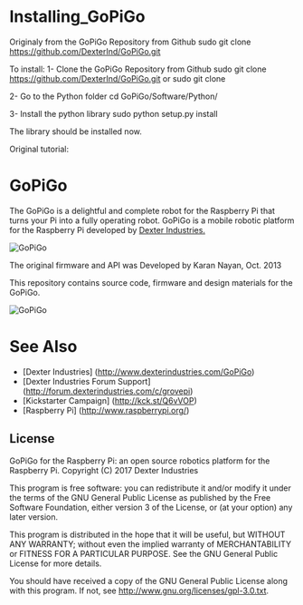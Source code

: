 # Installing_GoPiGo

Originaly from the GoPiGo Repository from Github
 sudo git clone https://github.com/DexterInd/GoPiGo.git
 
 To install:
1- Clone the GoPiGo Repository from Github
  sudo git clone https://github.com/DexterInd/GoPiGo.git
  or
  sudo git clone 
 
2- Go to the Python folder
 cd GoPiGo/Software/Python/
 
3- Install the python library
 sudo python setup.py install
 
 The library should be installed now.


Original tutorial:
# GoPiGo

The GoPiGo is a delightful and complete robot for the Raspberry Pi that turns your Pi into a fully operating robot.  GoPiGo is a mobile robotic platform for the Raspberry Pi developed by [Dexter Industries.](http://www.dexterindustries.com/GoPiGo)  

![ GoPiGo ](https://raw.githubusercontent.com/DexterInd/GoPiGo/master/GoPiGo_Chassis-300.jpg)

The original firmware and API was Developed by Karan Nayan, Oct. 2013

This repository contains source code, firmware and design materials for the GoPiGo.

![ GoPiGo ](https://raw.githubusercontent.com/DexterInd/GoPiGo/master/GoPiGo_Front_Facing_Camera300.jpg)

# See Also

- [Dexter Industries] (http://www.dexterindustries.com/GoPiGo)
- [Dexter Industries Forum Support] (http://forum.dexterindustries.com/c/grovepi)
- [Kickstarter Campaign] (http://kck.st/Q6vVOP)
- [Raspberry Pi] (http://www.raspberrypi.org/)

## License
GoPiGo for the Raspberry Pi: an open source robotics platform for the Raspberry Pi.
Copyright (C) 2017  Dexter Industries

This program is free software: you can redistribute it and/or modify
it under the terms of the GNU General Public License as published by
the Free Software Foundation, either version 3 of the License, or
(at your option) any later version.

This program is distributed in the hope that it will be useful,
but WITHOUT ANY WARRANTY; without even the implied warranty of
MERCHANTABILITY or FITNESS FOR A PARTICULAR PURPOSE.  See the
GNU General Public License for more details.

You should have received a copy of the GNU General Public License
along with this program.  If not, see <http://www.gnu.org/licenses/gpl-3.0.txt>.
